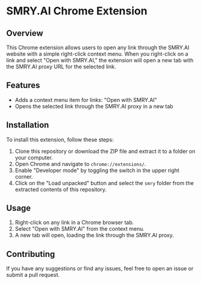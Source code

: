 # SMRY.AI Chrome Extension

## Overview

This Chrome extension allows users to open any link through the SMRY.AI website with a simple right-click context menu. When you right-click on a link and select "Open with SMRY.AI," the extension will open a new tab with the SMRY.AI proxy URL for the selected link.

## Features

- Adds a context menu item for links: "Open with SMRY.AI"
- Opens the selected link through the SMRY.AI proxy in a new tab

## Installation

To install this extension, follow these steps:

1. Clone this repository or download the ZIP file and extract it to a folder on your computer.
2. Open Chrome and navigate to `chrome://extensions/`.
3. Enable "Developer mode" by toggling the switch in the upper right corner.
4. Click on the "Load unpacked" button and select the `smry` folder from the extracted contents of this repository.

## Usage

1. Right-click on any link in a Chrome browser tab.
2. Select "Open with SMRY.AI" from the context menu.
3. A new tab will open, loading the link through the SMRY.AI proxy.


## Contributing

If you have any suggestions or find any issues, feel free to open an issue or submit a pull request.

